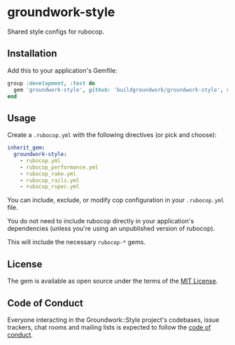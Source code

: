# groundwork-style

Shared style configs for rubocop.

## Installation

Add this to your application's Gemfile:

```ruby
group :development, :test do
  gem 'groundwork-style', github: 'buildgroundwork/groundwork-style', require: false
end
```

## Usage

Create a `.rubocop.yml` with the following directives (or pick and choose):

```yaml
inherit_gem:
  groundwork-style:
    - rubocop.yml
    - rubocop_performance.yml
    - rubocop_rake.yml
    - rubocop_rails.yml
    - rubocop_rspec.yml
```

You can include, exclude, or modify cop configuration in your `.rubocop.yml` file.

You do not need to include rubocop directly in your application's dependencies (unless you're using an unpublished version of rubocop).

This will include the necessary `rubocop-*` gems.

## License

The gem is available as open source under the terms of the [MIT License](https://opensource.org/licenses/MIT).

## Code of Conduct

Everyone interacting in the Groundwork::Style project's codebases, issue trackers, chat rooms and mailing lists is expected to follow the [code of conduct](https://github.com/[USERNAME]/groundwork-style/blob/master/CODE_OF_CONDUCT.md).

